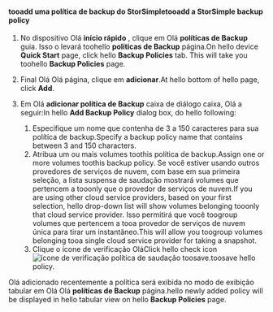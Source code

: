 
<!--author=alkohli last changed: 9/11/15-->

#### <a name="tooadd-a-storsimple-backup-policy"></a><span data-ttu-id="6d2cc-101">tooadd uma política de backup do StorSimple</span><span class="sxs-lookup"><span data-stu-id="6d2cc-101">tooadd a StorSimple backup policy</span></span>
1. <span data-ttu-id="6d2cc-102">No dispositivo Olá **início rápido** , clique em Olá **políticas de Backup** guia. Isso o levará toohello **políticas de Backup** página.</span><span class="sxs-lookup"><span data-stu-id="6d2cc-102">On hello device **Quick Start** page, click hello **Backup Policies** tab. This will take you toohello **Backup Policies** page.</span></span>
2. <span data-ttu-id="6d2cc-103">Final Olá Olá página, clique em **adicionar**.</span><span class="sxs-lookup"><span data-stu-id="6d2cc-103">At hello bottom of hello page, click **Add**.</span></span>
3. <span data-ttu-id="6d2cc-104">Em Olá **adicionar política de Backup** caixa de diálogo caixa, Olá a seguir:</span><span class="sxs-lookup"><span data-stu-id="6d2cc-104">In hello **Add Backup Policy** dialog box, do hello following:</span></span>
   
   1. <span data-ttu-id="6d2cc-105">Especifique um nome que contenha de 3 a 150 caracteres para sua política de backup.</span><span class="sxs-lookup"><span data-stu-id="6d2cc-105">Specify a backup policy name that contains between 3 and 150 characters.</span></span>
   2. <span data-ttu-id="6d2cc-106">Atribua um ou mais volumes toothis política de backup.</span><span class="sxs-lookup"><span data-stu-id="6d2cc-106">Assign one or more volumes toothis backup policy.</span></span> <span data-ttu-id="6d2cc-107">Se você estiver usando outros provedores de serviços de nuvem, com base em sua primeira seleção, a lista suspensa de saudação mostrará volumes que pertencem a tooonly que o provedor de serviços de nuvem.</span><span class="sxs-lookup"><span data-stu-id="6d2cc-107">If you are using other cloud service providers, based on your first selection, hello drop-down list will show volumes belonging tooonly that cloud service provider.</span></span> <span data-ttu-id="6d2cc-108">Isso permitirá que você toogroup volumes que pertencem a tooa provedor de serviços de nuvem única para tirar um instantâneo.</span><span class="sxs-lookup"><span data-stu-id="6d2cc-108">This will allow you toogroup volumes belonging tooa single cloud service provider for taking a snapshot.</span></span>
   3. <span data-ttu-id="6d2cc-109">Clique o ícone de verificação Olá</span><span class="sxs-lookup"><span data-stu-id="6d2cc-109">Click hello check icon</span></span> ![ícone de verificação](./media/storsimple-add-backup-policy/HCS_CheckIcon-include.png) <span data-ttu-id="6d2cc-111">política de saudação toosave.</span><span class="sxs-lookup"><span data-stu-id="6d2cc-111">toosave hello policy.</span></span>

<span data-ttu-id="6d2cc-112">Olá adicionado recentemente a política será exibida no modo de exibição tabular em Olá Olá **políticas de Backup** página.</span><span class="sxs-lookup"><span data-stu-id="6d2cc-112">hello newly added policy will be displayed in hello tabular view on hello **Backup Policies** page.</span></span>

